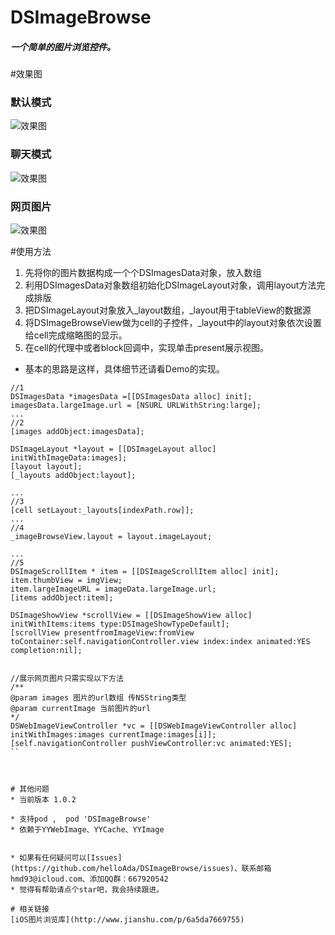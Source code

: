 # DSImageBrowse

##### 一个简单的图片浏览控件。

#效果图
### 默认模式
 ![效果图](https://github.com/helloAda/DSImageBrowse/blob/master/DSImageBrowse/SnapShot/default.gif)

### 聊天模式
 ![效果图](https://github.com/helloAda/DSImageBrowse/blob/master/DSImageBrowse/SnapShot/chat.gif)
### 网页图片
![效果图](https://github.com/helloAda/DSImageBrowse/blob/master/DSImageBrowse/SnapShot/web.gif)

#使用方法

1. 先将你的图片数据构成一个个DSImagesData对象，放入数组
2. 利用DSImagesData对象数组初始化DSImageLayout对象，调用layout方法完成排版
3. 把DSImageLayout对象放入_layout数组，_layout用于tableView的数据源
4. 将DSImageBrowseView做为cell的子控件，_layout中的layout对象依次设置给cell完成缩略图的显示。
5. 在cell的代理中或者block回调中，实现单击present展示视图。

*  基本的思路是这样，具体细节还请看Demo的实现。


```
//1
DSImagesData *imagesData =[[DSImagesData alloc] init];
imagesData.largeImage.url = [NSURL URLWithString:large];
...
//2
[images addObject:imagesData];

DSImageLayout *layout = [[DSImageLayout alloc] initWithImageData:images];
[layout layout];
[_layouts addObject:layout];

...
//3
[cell setLayout:_layouts[indexPath.row]];
...
//4
_imageBrowseView.layout = layout.imageLayout;

...
//5
DSImageScrollItem * item = [[DSImageScrollItem alloc] init];
item.thumbView = imgView;
item.largeImageURL = imageData.largeImage.url;
[items addObject:item];

DSImageShowView *scrollView = [[DSImageShowView alloc] initWithItems:items type:DSImageShowTypeDefault];
[scrollView presentfromImageView:fromView toContainer:self.navigationController.view index:index animated:YES completion:nil];


//展示网页图片只需实现以下方法
/**
@param images 图片的url数组 传NSString类型
@param currentImage 当前图片的url
*/
DSWebImageViewController *vc = [[DSWebImageViewController alloc] initWithImages:images currentImage:images[i]];
[self.navigationController pushViewController:vc animated:YES];
``



# 其他问题
* 当前版本 1.0.2
 
* 支持pod ,  pod 'DSImageBrowse'
* 依赖于YYWebImage、YYCache、YYImage


* 如果有任何疑问可以[Issues](https://github.com/helloAda/DSImageBrowse/issues)、联系邮箱hmd93@icloud.com、添加QQ群：667920542
* 觉得有帮助请点个star吧，我会持续跟进。

# 相关链接
[iOS图片浏览库](http://www.jianshu.com/p/6a5da7669755) 
